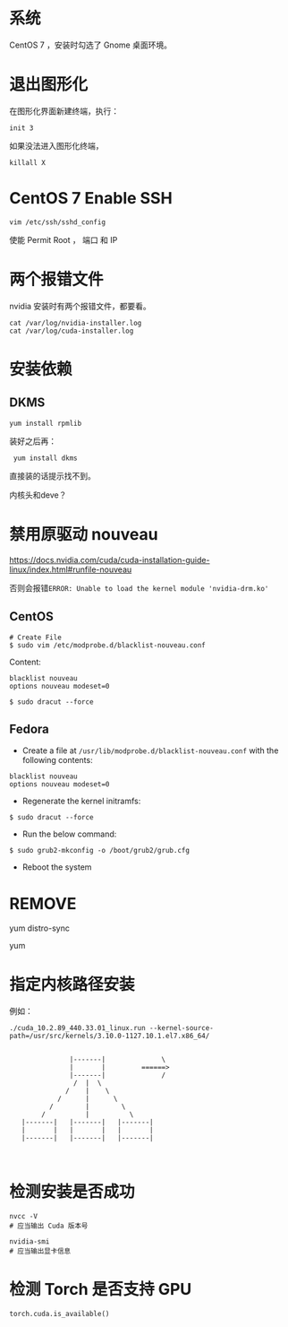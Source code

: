 # 系统
CentOS 7 ，安装时勾选了 Gnome 桌面环境。


# 退出图形化
在图形化界面新建终端，执行：
```shell
init 3
```

如果没法进入图形化终端，
```shell
killall X
```

# CentOS 7 Enable SSH

```
vim /etc/ssh/sshd_config
```

使能 Permit Root ， 端口 和 IP



# 两个报错文件
nvidia 安装时有两个报错文件，都要看。
```shell
cat /var/log/nvidia-installer.log
cat /var/log/cuda-installer.log
```


# 安装依赖
## DKMS
```
yum install rpmlib
```
装好之后再：
```
 yum install dkms
```
直接装的话提示找不到。


内核头和deve？


# 禁用原驱动 nouveau
https://docs.nvidia.com/cuda/cuda-installation-guide-linux/index.html#runfile-nouveau

否则会报错`ERROR: Unable to load the kernel module 'nvidia-drm.ko'`

## CentOS
``` shell
# Create File
$ sudo vim /etc/modprobe.d/blacklist-nouveau.conf
```

Content:
```
blacklist nouveau
options nouveau modeset=0
```

```shell
$ sudo dracut --force
```

## Fedora
- Create a file at `/usr/lib/modprobe.d/blacklist-nouveau.conf` with the following contents:
```
blacklist nouveau
options nouveau modeset=0
```
- Regenerate the kernel initramfs:
```
$ sudo dracut --force
```
- Run the below command:
```
$ sudo grub2-mkconfig -o /boot/grub2/grub.cfg
```
- Reboot the system




# REMOVE

yum distro-sync

yum 


# 指定内核路径安装
例如：
```shell
./cuda_10.2.89_440.33.01_linux.run --kernel-source-path=/usr/src/kernels/3.10.0-1127.10.1.el7.x86_64/

```



```
                                                  
               |-------|              \           
               |       |         ======>          
               |-------|              /           
                /  |  \                           
              /    |    \                         
            /      |      \                       
          /        |        \                     
        /          |          \                   
   |-------|   |-------|   |-------|              
   |       |   |       |   |       |              
   |-------|   |-------|   |-------|              



```







# 检测安装是否成功

```shell
nvcc -V
# 应当输出 Cuda 版本号

nvidia-smi
# 应当输出显卡信息
```

# 检测 Torch 是否支持 GPU
```
torch.cuda.is_available()

```

